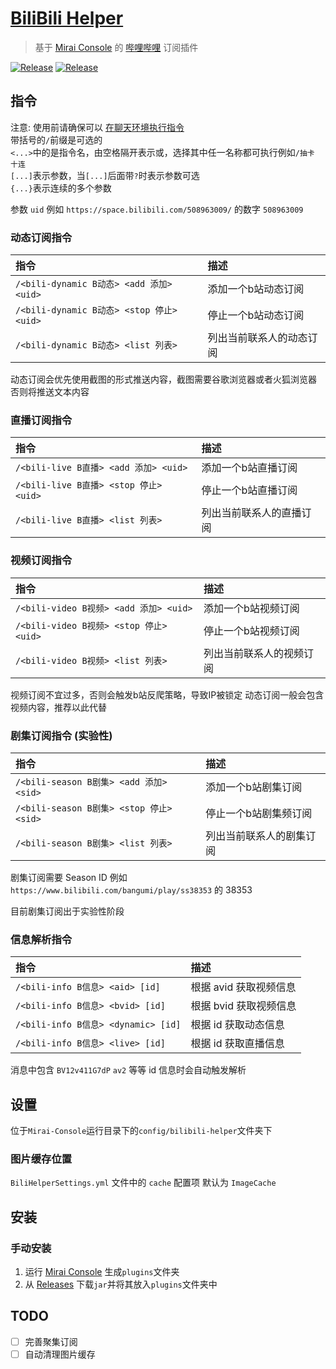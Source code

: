 # [BiliBili Helper](https://github.com/cssxsh/bilibili-helper)
> 基于 [Mirai Console](https://github.com/mamoe/mirai-console) 的 [哔哩哔哩](https://www.bilibili.com/) 订阅插件

[![Release](https://img.shields.io/github/v/release/cssxsh/bilibili-helper)](https://github.com/cssxsh/bilibili-helper/releases)
[![Release](https://img.shields.io/github/downloads/cssxsh/bilibili-helper/total)](https://shields.io/category/downloads)

## 指令
注意: 使用前请确保可以 [在聊天环境执行指令](https://github.com/project-mirai/chat-command)  
带括号的`/`前缀是可选的  
`<...>`中的是指令名，由空格隔开表示或，选择其中任一名称都可执行例如`/抽卡 十连`  
`[...]`表示参数，当`[...]`后面带`?`时表示参数可选  
`{...}`表示连续的多个参数

参数 `uid` 例如 `https://space.bilibili.com/508963009/` 的数字 `508963009`

### 动态订阅指令

| 指令                                      | 描述                     |
|:------------------------------------------|:-------------------------|
| `/<bili-dynamic B动态> <add 添加> <uid>`  | 添加一个b站动态订阅      |
| `/<bili-dynamic B动态> <stop 停止> <uid>` | 停止一个b站动态订阅      |
| `/<bili-dynamic B动态> <list 列表>`       | 列出当前联系人的动态订阅 |

动态订阅会优先使用截图的形式推送内容，截图需要谷歌浏览器或者火狐浏览器
否则将推送文本内容

### 直播订阅指令

| 指令                                   | 描述                     |
|:---------------------------------------|:-------------------------|
| `/<bili-live B直播> <add 添加> <uid>`  | 添加一个b站直播订阅      |
| `/<bili-live B直播> <stop 停止> <uid>` | 停止一个b站直播订阅      |
| `/<bili-live B直播> <list 列表>`       | 列出当前联系人的直播订阅 |

### 视频订阅指令

| 指令                                    | 描述                     |
|:----------------------------------------|:-------------------------|
| `/<bili-video B视频> <add 添加> <uid>`  | 添加一个b站视频订阅      |
| `/<bili-video B视频> <stop 停止> <uid>` | 停止一个b站视频订阅      |
| `/<bili-video B视频> <list 列表>`       | 列出当前联系人的视频订阅 |

视频订阅不宜过多，否则会触发b站反爬策略，导致IP被锁定
动态订阅一般会包含视频内容，推荐以此代替

### 剧集订阅指令 (实验性)

| 指令                                     | 描述                     |
|:-----------------------------------------|:-------------------------|
| `/<bili-season B剧集> <add 添加> <sid>`  | 添加一个b站剧集订阅      |
| `/<bili-season B剧集> <stop 停止> <sid>` | 停止一个b站剧集频订阅    |
| `/<bili-season B剧集> <list 列表>`       | 列出当前联系人的剧集订阅 |

剧集订阅需要 Season ID 例如 `https://www.bilibili.com/bangumi/play/ss38353` 的 38353

目前剧集订阅出于实验性阶段

### 信息解析指令

| 指令                                | 描述                   |
|:------------------------------------|:-----------------------|
| `/<bili-info B信息> <aid> [id]`     | 根据 avid 获取视频信息 |
| `/<bili-info B信息> <bvid> [id]`    | 根据 bvid 获取视频信息 |
| `/<bili-info B信息> <dynamic> [id]` | 根据 id 获取动态信息   |
| `/<bili-info B信息> <live> [id]`    | 根据 id 获取直播信息   |

消息中包含 `BV12v411G7dP` `av2` 等等 id 信息时会自动触发解析

## 设置
位于`Mirai-Console`运行目录下的`config/bilibili-helper`文件夹下

### 图片缓存位置
`BiliHelperSettings.yml` 文件中的 `cache` 配置项 默认为 `ImageCache`

## 安装

### 手动安装

1. 运行 [Mirai Console](https://github.com/mamoe/mirai-console) 生成`plugins`文件夹
1. 从 [Releases](https://github.com/cssxsh/bilibili-helper/releases) 下载`jar`并将其放入`plugins`文件夹中

## TODO
- [ ] 完善聚集订阅
- [ ] 自动清理图片缓存
